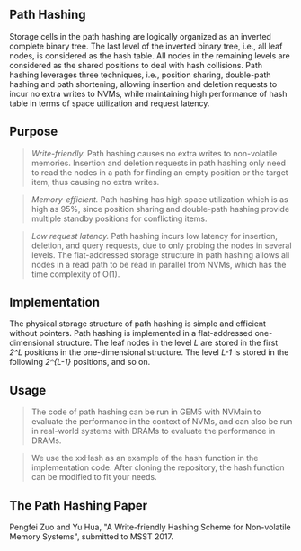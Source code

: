 ## Path Hashing

Storage cells in the path hashing are logically organized as an inverted complete binary tree. The last level of the inverted binary tree, i.e., all leaf nodes, is considered as the hash table. All nodes in the remaining levels are considered as the shared positions to deal with hash collisions. Path hashing leverages three techniques, i.e., position sharing, double-path hashing and path shortening, allowing insertion and deletion requests to incur no extra writes to NVMs, while maintaining high performance of hash table in terms of space utilization and request latency.

## Purpose

> *Write-friendly.* Path hashing causes no extra writes to non-volatile memories. Insertion and deletion requests in path hashing only need to read the nodes in a path for finding an empty position or the target item, thus causing no extra writes.

> *Memory-efficient.* Path hashing has high space utilization which is as high as 95%, since position sharing and double-path hashing provide multiple standby positions for conflicting items.

> *Low request latency.* Path hashing incurs low latency for insertion, deletion, and query requests, due to only probing the nodes in several levels. The flat-addressed storage structure in path hashing allows all nodes in a read path to be read in parallel from NVMs, which has the time complexity of O(1).

## Implementation

The physical storage structure of path hashing is simple and efficient without pointers. Path hashing is implemented in a flat-addressed one-dimensional structure. The leaf nodes in the level *L* are stored in the first *2^L* positions in the one-dimensional structure. The level *L-1* is stored in the following *2^{L-1}* positions, and so on.

## Usage 

> The code of path hashing can be run in GEM5 with NVMain to evaluate the performance in the context of NVMs, and can also be run in real-world systems with DRAMs to evaluate the performance in DRAMs.

> We use the xxHash as an example of the hash function in the implementation code. After cloning the repository, the hash function can be modified to fit your needs.


## The Path Hashing Paper

Pengfei Zuo and Yu Hua, "A Write-friendly Hashing Scheme for Non-volatile Memory Systems", submitted to MSST 2017.


